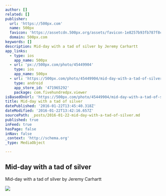 ```yaml
---
author: []
related: []
publisher:
  url: 'https://500px.com'
  name: 500px
  favicon: 'https://assetcdn.500px.org/assets/favicon-1e8257b93fb787f8ceb66b5522ee853c.ico'
  domain: 500px.com
keywords: []
description: Mid-day with a tad of silver by Jeremy Carhartt
app_links:
  - type: ios
    app_name: 500px
  - url: 'px://500px.com/photo/45449904'
    type: ios
    app_name: 500px
  - url: 'https://500px.com/photo/45449904/mid-day-with-a-tad-of-silver-by-jeremy-carhartt'
    type: android
    app_store_id: '471965292'
    package: com.fivehundredpx.viewer
isBasedOnUrl: 'https://500px.com/photo/45449904/mid-day-with-a-tad-of-silver-by-jeremy-carhartt'
title: Mid-day with a tad of silver
datePublished: '2016-01-22T13:45:40.318Z'
dateModified: '2016-01-22T13:42:16.657Z'
sourcePath: _posts/2016-01-22-mid-day-with-a-tad-of-silver.md
published: true
inFeed: true
hasPage: false
inNav: false
_context: 'http://schema.org'
_type: MediaObject

---
```

<article style=""><h1>Mid-day with a tad of silver</h1><p>Mid-day with a tad of silver by Jeremy Carhartt</p><img src="https://drscdn.500px.org/photo/45449904/m%3D2048/10868a9973b463568aec47bd539b871e" /></article>